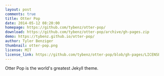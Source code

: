 ```yaml
---
layout: post
comments: true
title: Otter Pop
date: 2014-05-12 08:20:00
homepage: https://github.com/tybenz/otter-pop/
download: https://github.com/tybenz/otter-pop/archive/gh-pages.zip
demo: https://tybenz.github.io/otter-pop/
author: Tyler Benziger
thumbnail: otter-pop.png
license: MIT
license_link: https://github.com/tybenz/otter-pop/blob/gh-pages/LICENSE.txt
---
```


Otter Pop is the world's greatest Jekyll theme.
